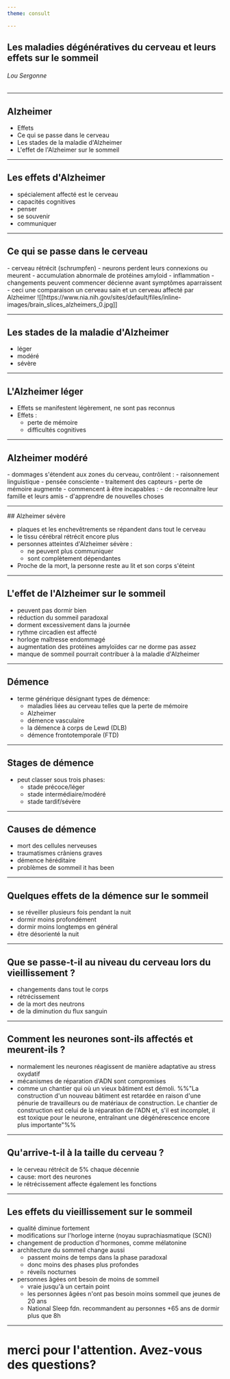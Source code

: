 ```yaml
---
theme: consult

---
```


## Les maladies dégénératives du cerveau et leurs effets sur le sommeil

###### Lou Sergonne
---

<grid drop="17 -15">

## Alzheimer

</grid>

- Effets
- Ce qui se passe dans le cerveau
- Les stades de la maladie d'Alzheimer
- L'effet de l'Alzheimer sur le sommeil

---

<grid drop="27 -15">

## Les effets d'Alzheimer

</grid>

- spécialement affecté est le cerveau
- capacités cognitives
- penser
- se souvenir
- communiquer
---

<grid drop="17 -15">

## Ce qui se passe dans le cerveau

</grid>

<grid drop="17 7">
- cerveau rétrécit (schrumpfen)
- neurons perdent leurs connexions ou meurent
- accumulation abnormale de protéines amyloid
- inflammation
- changements peuvent commencer décienne avant symptômes aparraissent
- ceci une comparaison un cerveau sain et un cerveau affecté par Alzheimer
</grid>

<grid drop="58 10">
![[https://www.nia.nih.gov/sites/default/files/inline-images/brain_slices_alzheimers_0.jpg]]

</grid>



---




## Les stades de la maladie d'Alzheimer


- léger
- modéré
- sévère

---

<grid drop="17 -15">

## L'Alzheimer léger

</grid>


- Effets se manifestent légèrement, ne sont pas reconnus
- Effets :
	- perte de mémoire
	- difficultés cognitives

---


<grid drop="17 -15">

## Alzheimer modéré

</grid>

<grid drop="-25 8">
- dommages s'étendent aux zones du cerveau, contrôlent :
	- raisonnement linguistique
	- pensée consciente
	- traitement des capteurs
- perte de mémoire augmente
- commencent à être incapables :
	- de reconnaître leur famille et leurs amis
	- d'apprendre de nouvelles choses
</grid>

---
<grid drop="13 -17">
## Alzheimer sévère
</grid>

- plaques et les enchevêtrements se répandent dans tout le cerveau
- le tissu cérébral rétrécit encore plus
- personnes atteintes d'Alzheimer sévère :
	- ne peuvent plus communiquer
	- sont complètement dépendantes
- Proche de la mort, la personne reste au lit et son corps s'éteint

---

<grid drop="22 30" drag="60 1">

## L'effet de l'Alzheimer sur le sommeil

</grid>

- peuvent pas dormir bien
- réduction du sommeil paradoxal
- dorment excessivement dans la journée
- rythme circadien est affecté
- horloge maîtresse endommagé
- augmentation des protéines amyloïdes car ne dorme pas assez
- manque de sommeil pourrait contribuer à la maladie d'Alzheimer

---
<grid drop="8 -17">

## Démence

</grid>

- terme générique désignant types de démence:
	- maladies liées au cerveau telles que la perte de mémoire
	- Alzheimer
	- démence vasculaire
	- la démence à corps de Lewd (DLB)
	- démence frontotemporale (FTD)

---
## Stages de démence
- peut classer sous trois phases:
	- stade précoce/léger
	- stade intermédiaire/modéré
	- stade tardif/sévère

---
## Causes de démence
- mort des cellules nerveuses
- traumatismes crâniens graves
- démence héréditaire
- problèmes de sommeil
it  has been
---

<grid drop="25  -6">

## Quelques effets de la démence sur le sommeil
</grid>
<grid drop="18 9">

- se réveiller plusieurs fois pendant la nuit
- dormir moins profondément
- dormir moins longtemps en général
- être désorienté la nuit


</grid>


---
## Que se passe-t-il au niveau du cerveau lors du vieillissement ?
- changements dans tout le corps
- rétrécissement
- de la mort des neutrons
- de la diminution du flux sanguin

---
## Comment les neurones sont-ils affectés et meurent-ils ?

- normalement les neurones réagissent de manière adaptative au stress oxydatif 
- mécanismes de réparation d'ADN sont compromises
- comme un chantier qui où un vieux bâtiment est démoli. 
%%"La construction d'un nouveau bâtiment est retardée en raison d'une pénurie de travailleurs ou de matériaux de construction. Le chantier de construction est celui de la réparation de l'ADN et, s'il est incomplet, il est toxique pour le neurone, entraînant une dégénérescence encore plus importante"%%

---
## Qu'arrive-t-il à la taille du cerveau ?
- le cerveau rétrécit de 5% chaque décennie
- cause: mort des neurones
- le rétrécissement affecte également les fonctions 

---
## Les effets du vieillissement sur le sommeil
- qualité diminue fortement
- modifications sur l'horloge interne (noyau suprachiasmatique (SCN))
- changement de production d'hormones, comme mélatonine
- architecture du sommeil change aussi
	- passent moins de temps dans la phase paradoxal
	- donc moins des phases plus profondes
	- réveils nocturnes
- personnes âgées ont besoin de moins de sommeil
	- vraie  jusqu'à un certain point
	- les personnes âgées n'ont pas besoin moins sommeil que  jeunes de 20 ans
	- National Sleep fdn. recommandent au personnes +65 ans de dormir plus que 8h

---
# merci pour l'attention. Avez-vous des questions?